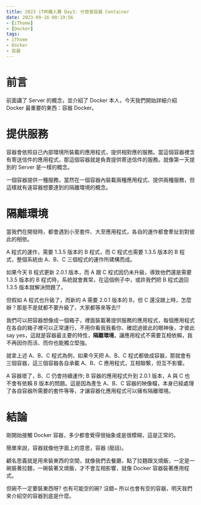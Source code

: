 ```yaml
---
title: 2023 iT邦鐵人賽 Day3: 什麼是容器 Container
date: 2023-09-16 00:19:56
- [iThome]
- [Docker]
tags: 
- iThome
- Docker
- 容器
---
```

# 前言

前面講了 Server 的概念，並介紹了 Docker 本人，今天我們開始詳細介紹 Docker 最重要的東西：容器 Docker。

<!-- more -->

# 提供服務

容器會依照自己內部環境所裝載的應用程式，提供相對應的服務。當這個容器裡含有寄送信件的應用程式，那這個容器就是負責提供寄送信件的服務。就像第一天提到的 Server 是一樣的概念。

一個容器提供一種服務，當然在一個容器內裝載兩種應用程式、提供兩種服務，但這樣就有違容器想要達到的隔離環境的概念。

# 隔離環境

當我們在開發時，都會遇到小至套件、大至應用程式，各自的運作都會牽扯到對彼此的相依。

A 程式的運作，需要 1.3.5 版本的 B 程式，而 C 程式也需要 1.3.5 版本的 B 程式，整個系統由 A、B、C 三個程式的運作所建構而成。

如果今天 B 程式更新 2.0.1 版本，而 A 跟 C 程式因仍未升級，導致他們還是需要 1.3.5 版本的 B 程式時，系統就會異常，在這個例子中，或許我們把 B 程式退回 1.3.5 版本就解決問題了。

但假如 A 程式也升級了，而新的 A 需要 2.0.1 版本的 B，但 C 還沒跟上時，怎麼辦？那是不是就都不要升級了，大家都等來等去!?

我們可以把容器想像成一個箱子，裡面裝載著提供服務的應用程式，每個應用程式在各自的箱子裡可以正常運行，不用你看我我看你、確認過彼此的眼神後，才彼此 say yes，這就是容器最主要的特性，**隔離環境**，讓應用程式不需要互相依賴，我不再因你而活、而你也能獨立堅強。

就拿上述 A、B、C 程式為例，如果今天把 A、B、C 程式都做成容器，那就會有三個容器，這三個容器各自承載 A、B、C 應用程式，互相聯繫，但互不影響。

A 容器壞了，B、C 仍會持續運作; B 容器的應用程式升到 2.0.1 版本，A 與 C 也不會有依賴 B 版本的問題。這是因為產生 A、B、C 容器的映像檔，本身已經處理了各自容器所需要的套件等等，才讓容器化應用程式可以擁有隔離環境。

# 結論

剛開始接觸 Docker 容器，多少都會覺得很抽象或是很模糊，這是正常的。

簡單來說，容器就像他字面上的意思，容器 (廢話)。

顧名思義就是用來裝東西的空間，就像我們去餐廳，點了拉麵跟叉燒飯，一定是一碗裝著拉麵，一碗裝著叉燒飯，才不會互相影響，就像 Docker 容器裝著應用程式。

但碗不一定要裝東西呀? 也有可能空的碗? 沒錯~ 所以也會有空的容器，明天我們來介紹空的容器到底是什麼。